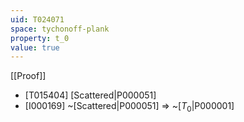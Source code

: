 ```yaml
---
uid: T024071
space: tychonoff-plank
property: t_0
value: true
---
```

[[Proof]]

* [T015404] [Scattered|P000051]
* [I000169] ~[Scattered|P000051] => ~[$T_0$|P000001]

